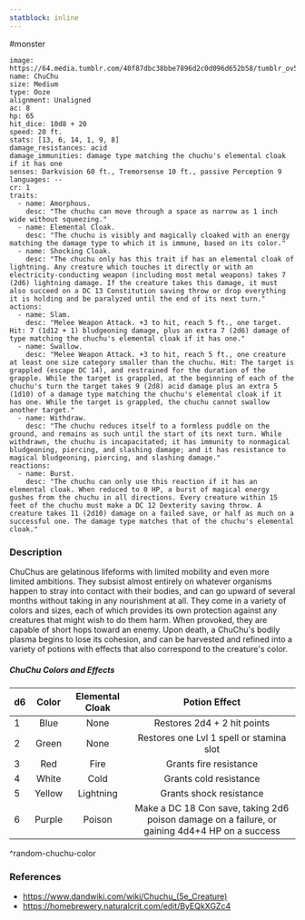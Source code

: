 ```yaml
---
statblock: inline
---
```

 #monster 

```statblock
image: https://64.media.tumblr.com/40f87dbc38bbe7896d2c0d096d652b58/tumblr_ov5sc9oseT1ul80klo1_500.png
name: ChuChu
size: Medium
type: Ooze
alignment: Unaligned
ac: 8
hp: 65
hit_dice: 10d8 + 20
speed: 20 ft.
stats: [13, 6, 14, 1, 9, 8]
damage_resistances: acid
damage_immunities: damage type matching the chuchu's elemental cloak if it has one
senses: Darkvision 60 ft., Tremorsense 10 ft., passive Perception 9
languages: --
cr: 1
traits:
  - name: Amorphous.
    desc: "The chuchu can move through a space as narrow as 1 inch wide without squeezing."
  - name: Elemental Cloak.
    desc: "The chuchu is visibly and magically cloaked with an energy matching the damage type to which it is immune, based on its color."
  - name: Shocking Cloak.
    desc: "The chuchu only has this trait if has an elemental cloak of lightning. Any creature which touches it directly or with an electricity-conducting weapon (including most metal weapons) takes 7 (2d6) lightning damage. If the creature takes this damage, it must also succeed on a DC 13 Constitution saving throw or drop everything it is holding and be paralyzed until the end of its next turn."
actions:
  - name: Slam.
    desc: "Melee Weapon Attack. +3 to hit, reach 5 ft., one target. Hit: 7 (1d12 + 1) bludgeoning damage, plus an extra 7 (2d6) damage of type matching the chuchu's elemental cloak if it has one."
  - name: Swallow.
    desc: "Melee Weapon Attack. +3 to hit, reach 5 ft., one creature at least one size category smaller than the chuchu. Hit: The target is grappled (escape DC 14), and restrained for the duration of the grapple. While the target is grappled, at the beginning of each of the chuchu's turn the target takes 9 (2d8) acid damage plus an extra 5 (1d10) of a damage type matching the chuchu's elemental cloak if it has one. While the target is grappled, the chuchu cannot swallow another target."
  - name: Withdraw.
    desc: "The chuchu reduces itself to a formless puddle on the ground, and remains as such until the start of its next turn. While withdrawn, the chuchu is incapacitated; it has immunity to nonmagical bludgeoning, piercing, and slashing damage; and it has resistance to magical bludgeoning, piercing, and slashing damage."
reactions:
  - name: Burst.
    desc: "The chuchu can only use this reaction if it has an elemental cloak. When reduced to 0 HP, a burst of magical energy gushes from the chuchu in all directions. Every creature within 15 feet of the chuchu must make a DC 12 Dexterity saving throw. A creature takes 11 (2d10) damage on a failed save, or half as much on a successful one. The damage type matches that of the chuchu's elemental cloak."
```

### Description

ChuChus are gelatinous lifeforms with limited mobility and even more limited ambitions. They subsist almost entirely on whatever organisms happen to stray into contact with their bodies, and can go upward of several months without taking in any nourishment at all. They come in a variety of colors and sizes, each of which provides its own protection against any creatures that might wish to do them harm. When provoked, they are capable of short hops toward an enemy. Upon death, a ChuChu's bodily plasma begins to lose its cohesion, and can be harvested and refined into a variety of potions with effects that also correspond to the creature's color.

##### ChuChu Colors and Effects

| d6  | Color  | Elemental Cloak |                                         Potion Effect                                          |
| --- |:------:|:---------------:|:----------------------------------------------------------------------------------------------:|
| 1   |  Blue  |      None       |                                  Restores 2d4 + 2 hit points                                   |
| 2   | Green  |      None       |                            Restores one Lvl 1 spell or stamina slot                            |
| 3   |  Red   |      Fire       |                                     Grants fire resistance                                     |
| 4   | White  |      Cold       |                                     Grants cold resistance                                     |
| 5   | Yellow |    Lightning    |                                    Grants shock resistance                                     |
| 6   | Purple |     Poison      | Make a DC 18 Con save, taking 2d6 poison damage on a failure, or gaining 4d4+4 HP on a success |
^random-chuchu-color

### References

* https://www.dandwiki.com/wiki/Chuchu_(5e_Creature)
* https://homebrewery.naturalcrit.com/edit/ByEQkXGZc4
